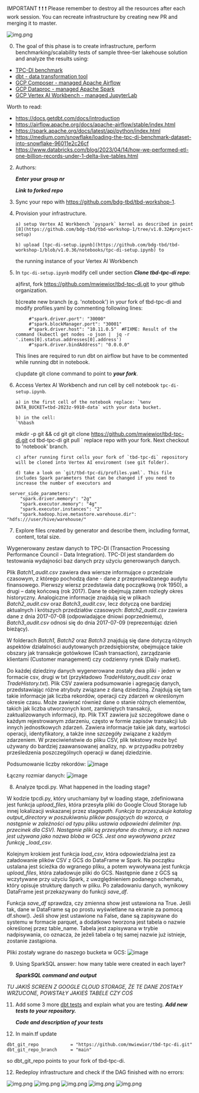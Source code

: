 IMPORTANT ❗ ❗ ❗ Please remember to destroy all the resources after each work session. You can recreate infrastructure by creating new PR and merging it to master.

![img.png](doc/figures/destroy.png)

0. The goal of this phase is to create infrastructure, perform benchmarking/scalability tests of sample three-tier lakehouse solution and analyze the results using:

- [TPC-DI benchmark](https://www.tpc.org/tpcdi/)
- [dbt - data transformation tool](https://www.getdbt.com/)
- [GCP Composer - managed Apache Airflow](https://cloud.google.com/composer?hl=pl)
- [GCP Dataproc - managed Apache Spark](https://spark.apache.org/)
- [GCP Vertex AI Workbench - managed JupyterLab](https://cloud.google.com/vertex-ai-notebooks?hl=pl)

Worth to read:

- https://docs.getdbt.com/docs/introduction
- https://airflow.apache.org/docs/apache-airflow/stable/index.html
- https://spark.apache.org/docs/latest/api/python/index.html
- https://medium.com/snowflake/loading-the-tpc-di-benchmark-dataset-into-snowflake-96011e2c26cf
- https://www.databricks.com/blog/2023/04/14/how-we-performed-etl-one-billion-records-under-1-delta-live-tables.html

2.  Authors:

    **_Enter your group nr_**

    **_Link to forked repo_**

3.  Sync your repo with https://github.com/bdg-tbd/tbd-workshop-1.

4.  Provision your infrastructure.

        a) setup Vertex AI Workbench `pyspark` kernel as described in point [8](https://github.com/bdg-tbd/tbd-workshop-1/tree/v1.0.32#project-setup)

        b) upload [tpc-di-setup.ipynb](https://github.com/bdg-tbd/tbd-workshop-1/blob/v1.0.36/notebooks/tpc-di-setup.ipynb) to

    the running instance of your Vertex AI Workbench

5.  In `tpc-di-setup.ipynb` modify cell under section **_Clone tbd-tpc-di repo_**:

    a)first, fork https://github.com/mwiewior/tbd-tpc-di.git to your github organization.

    b)create new branch (e.g. 'notebook') in your fork of tbd-tpc-di and modify profiles.yaml by commenting following lines:

    ```
         #"spark.driver.port": "30000"
         #"spark.blockManager.port": "30001"
         #"spark.driver.host": "10.11.0.5"  #FIXME: Result of the command (kubectl get nodes -o json |  jq -r '.items[0].status.addresses[0].address')
         #"spark.driver.bindAddress": "0.0.0.0"
    ```

    This lines are required to run dbt on airflow but have to be commented while running dbt in notebook.

    c)update git clone command to point to **_your fork_**.

6.  Access Vertex AI Workbench and run cell by cell notebook `tpc-di-setup.ipynb`.

        a) in the first cell of the notebook replace: `%env DATA_BUCKET=tbd-2023z-9910-data` with your data bucket.

        b) in the cell:
        `%%bash

    mkdir -p git && cd git
    git clone https://github.com/mwiewior/tbd-tpc-di.git
    cd tbd-tpc-di
    git pull
    `
    replace repo with your fork. Next checkout to 'notebook' branch.

        c) after running first cells your fork of `tbd-tpc-di` repository will be cloned into Vertex AI enviroment (see git folder).

        d) take a look on `git/tbd-tpc-di/profiles.yaml`. This file includes Spark parameters that can be changed if you need to increase the number of executors and

```
 server_side_parameters:
     "spark.driver.memory": "2g"
     "spark.executor.memory": "4g"
     "spark.executor.instances": "2"
     "spark.hadoop.hive.metastore.warehouse.dir": "hdfs:///user/hive/warehouse/"
```

7. Explore files created by generator and describe them, including format, content, total size.

Wygenerowany zestaw danych to TPC-DI (Transaction Processing Performance Council - Data Integration). TPC-DI jest standardem do testowania wydajności baz danych przy użyciu generowanych danych.

Plik _Batch1_audit.csv_ zawiera dwa wiersze informujące o przedziale czasowym, z którego pochodzą dane - dane z przeprowadzanego audytu finansowego. Pierwszy wiersz przedstawia datę początkową (rok 1950), a drugi – datę końcową (rok 2017). Dane te obejmują zatem rozległy okres historyczny. Analogiczne informacje znajdują się w plikach _Batch2_audit.csv_ oraz _Batch3_audit.csv_, lecz dotyczą one bardziej aktualnych i krótszych przedziałów czasowych:
_Batch2_audit.csv_ zawiera dane z dnia 2017-07-08 (odpowiadające dniowi poprzedniemu),
_Batch3_audit.csv_ odnosi się do dnia 2017-07-09 (reprezentując dzień bieżący).

W folderach _Batch1, Batch2_ oraz _Batch3_ znajdują się dane dotyczą różnych aspektów działalności audytowanych przedsiębiorstw, obejmujące takie obszary jak transakcje gotówkowe (Cash transaction), zarządzanie klientami (Customer management) czy codzienny rynek (Daily market).

Do każdej dziedziny danych wygenerowane zostały dwa pliki - jeden w formacie csv, drugi w txt (przykładowo _TradeHistory_audit.csv_ oraz _TradeHistory.txt_). Plik CSV zawiera podsumowanie i agregację danych, przedstawiając różne atrybuty związane z daną dziedziną. Znajdują się tam takie informacje jak liczba rekordów, operacji czy zdarzeń w określonym okresie czasu. Może zawierać również dane o stanie różnych elementów, takich jak liczba utworzonych kont, zamkniętych transakcji, zaktualizowanych informacji, itp.
Plik TXT zawiera już szczegółowe dane o każdym rejestrowanym zdarzeniu, często w formie zapisów transakcji lub innych jednostkowych zdarzeń. Zawiera informacje takie jak daty, wartości operacji, identyfikatory, a także inne szczegóły związane z każdym zdarzeniem. W przeciwieństwie do pliku CSV, plik tekstowy może być używany do bardziej zaawansowanej analizy, np. w przypadku potrzeby prześledzenia poszczególnych operacji w danej dziedzinie.

Podsumowanie liczby rekordów:
![image](https://github.com/user-attachments/assets/8b5b506c-4e3e-46c4-877e-e59a867af7bb)

Łączny rozmiar danych: ![image](https://github.com/user-attachments/assets/74942a60-da41-4da9-81f7-285e56d62a76)

8. Analyze tpcdi.py. What happened in the loading stage?

W kodzie tpcdi.py, który uruchamiany był w loading stage, zdefiniowana jest funkcja _upload_files_, która przesyła pliki do Google Cloud Storage lub innej lokalizacji wskazanej przez stage*path. Funkcja ta przeszukuje katalog output_directory w poszukiwaniu plików pasujących do wzorca, a następnie w zależności od typu pliku ustawia odpowiedni delimiter (np. przecinek dla CSV). Następnie pliki są przesyłane do chmury, a ich nazwa jest używana jako nazwa bloba w GCS. Jest ona wywoływana przez funkcję \_load_csv*.

Kolejnym krokiem jest funkcja _load_csv_, która odpowiedzialna jest za załadowanie plików CSV z GCS do DataFrame w Spark. Na początku ustalana jest ścieżka do wgranego pliku, a potem wywoływana jest funkcja _upload_files_, która załadowuje pliki do GCS. Następnie dane z GCS są wczytywane przy użyciu Spark, z uwzględnieniem podanego schematu, który opisuje strukturę danych w pliku. Po załadowaniu danych, wynikowy DataFrame jest przekazywany do funkcji _save_df_.

Funkcja _save_df_ sprawdza, czy zmienna show jest ustawiona na True. Jeśli tak, dane w DataFrame są po prostu wyświetlane na ekranie za pomocą df.show(). Jeśli show jest ustawione na False, dane są zapisywane do systemu w formacie parquet, a dodatkowo tworzona jest tabela o nazwie określonej przez table_name. Tabela jest zapisywana w trybie nadpisywania, co oznacza, że jeżeli tabela o tej samej nazwie już istnieje, zostanie zastąpiona.

Pliki zostały wgrane do naszego bucketa w GCS:
![image](https://github.com/user-attachments/assets/3671b7f6-b60d-4862-8c35-30827886b4d2)

9. Using SparkSQL answer: how many table were created in each layer?

   **_SparkSQL command and output_**

_TU JAKIŚ SCREEN Z GOOGLE CLOUD STORAGE, ŻE TE DANE ZOSTAŁY WRZUCONE, POWSTAŁY JAKIEŚ TABELE CZY COŚ_

11. Add some 3 more [dbt tests](https://docs.getdbt.com/docs/build/tests) and explain what you are testing. **_Add new tests to your repository._**

    **_Code and description of your tests_**

12. In main.tf update

```
dbt_git_repo            = "https://github.com/mwiewior/tbd-tpc-di.git"
dbt_git_repo_branch     = "main"
```

so dbt_git_repo points to your fork of tbd-tpc-di.

12. Redeploy infrastructure and check if the DAG finished with no errors:

![img.png](shared-files/phase2/2a-step-12-1.png)
![img.png](shared-files/phase2/2a-step-12-2.png)
![img.png](shared-files/phase2/2a-step-12-3.png)
![img.png](shared-files/phase2/2a-step-12-4.png)
![img.png](shared-files/phase2/2a-step-12-5.png)
